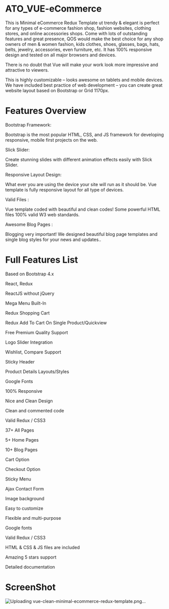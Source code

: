 # ATO_VUE-eCommerce

This is Minimal eCommerce Redux Template ut trendy & elegant is perfect for any types of e-commerce fashion shop, fashion websites, clothing stores, and online accessories shops. Come with lots of outstanding features and great presence, QOS would make the best choice for any shop owners of men & women fashion, kids clothes, shoes, glasses, bags, hats, belts, jewelry, accessories, even furniture, etc. It has 100% responsive design and tested on all major browsers and devices.

There is no doubt that Vue will make your work look more impressive and attractive to viewers.

This is highly customizable – looks awesome on tablets and mobile devices. We have included best practice of web development – you can create great website layout based on Bootstrap or Grid 1170px.

# Features Overview
Bootstrap Framework:

Bootstrap is the most popular HTML, CSS, and JS framework for developing responsive, mobile first projects on the web.

Slick Slider:

Create stunning slides with different animation effects easily with Slick Slider.

Responsive Layout Design:

What ever you are using the device your site will run as it should be. Vue template is fully responsive layout for all type of devices.

Valid Files :

Vue template coded with beautiful and clean codes! Some powerful HTML files 100% valid W3 web standards.

Awesome Blog Pages :

Blogging very important! We designed beautiful blog page templates and single blog styles for your news and updates..

# Full Features List

Based on Bootstrap 4.x

React, Redux

ReactJS without jQuery

Mega Menu Built-In

Redux Shopping Cart

Redux Add To Cart On Single Product/Quickview

Free Premium Quality Support

Logo Slider Integration

Wishlist, Compare Support

Sticky Header

Product Details Layouts/Styles

Google Fonts

100% Responsive

Nice and Clean Design

Clean and commented code

Valid Redux / CSS3

37+ All Pages

5+ Home Pages

10+ Blog Pages

Cart Option

Checkout Option

Sticky Menu

Ajax Contact Form

Image background

Easy to customize

Flexible and multi-purpose

Google fonts

Valid Redux / CSS3

HTML & CSS & JS files are included

Amazing 5 stars support

Detailed documentation

# ScreenShot

![Uploading vue-clean-minimal-ecommerce-redux-template.png…]()

